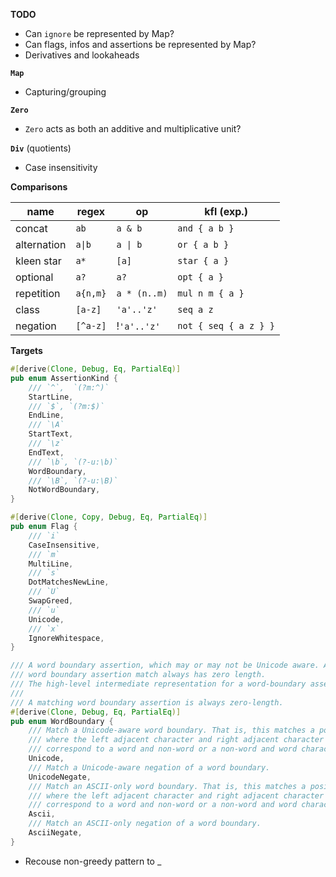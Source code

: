 **TODO**

- Can `ignore` be represented by Map?
- Can flags, infos and assertions be represented by Map?
- Derivatives and lookaheads

**`Map`**

- Capturing/grouping

**`Zero`**

- `Zero` acts as both an additive and multiplicative unit?

**`Div`** (quotients)

- Case insensitivity

**Comparisons**

| name | regex | op | kfl (exp.) |
| - | - | - | - |
| concat | `ab` | `a & b` | `and { a b }` |
| alternation | `a\|b` | `a \| b` | `or { a b }` |
| kleen star | `a*` | `[a]` | `star { a }`
| optional | `a?` | `a?` | `opt { a }` |
| repetition | `a{n,m}` | `a * (n..m)` | `mul n m { a }` |
| class | `[a-z]` | `'a'..'z'` | `seq a z` |
| negation | `[^a-z]` | !`'a'..'z'` | `not { seq { a z } }` |

**Targets**

```rust
#[derive(Clone, Debug, Eq, PartialEq)]
pub enum AssertionKind {
    /// `^`,  `(?m:^)`
    StartLine,
    /// `$`, `(?m:$)`
    EndLine,
    /// `\A`
    StartText,
    /// `\z`
    EndText,
    /// `\b`, `(?-u:\b)`
    WordBoundary,
    /// `\B`, `(?-u:\B)`
    NotWordBoundary,
}
```

```rust
#[derive(Clone, Copy, Debug, Eq, PartialEq)]
pub enum Flag {
    /// `i`
    CaseInsensitive,
    /// `m`
    MultiLine,
    /// `s`
    DotMatchesNewLine,
    /// `U`
    SwapGreed,
    /// `u`
    Unicode,
    /// `x`
    IgnoreWhitespace,
}
```

```rust
/// A word boundary assertion, which may or may not be Unicode aware. A
/// word boundary assertion match always has zero length.
/// The high-level intermediate representation for a word-boundary assertion.
///
/// A matching word boundary assertion is always zero-length.
#[derive(Clone, Debug, Eq, PartialEq)]
pub enum WordBoundary {
    /// Match a Unicode-aware word boundary. That is, this matches a position
    /// where the left adjacent character and right adjacent character
    /// correspond to a word and non-word or a non-word and word character.
    Unicode,
    /// Match a Unicode-aware negation of a word boundary.
    UnicodeNegate,
    /// Match an ASCII-only word boundary. That is, this matches a position
    /// where the left adjacent character and right adjacent character
    /// correspond to a word and non-word or a non-word and word character.
    Ascii,
    /// Match an ASCII-only negation of a word boundary.
    AsciiNegate,
}
```

- Recouse non-greedy pattern to _
